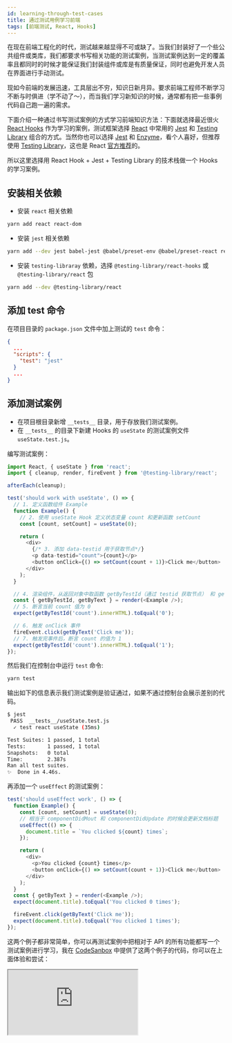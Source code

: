 ```yaml
---
id: learning-through-test-cases
title: 通过测试用例学习前端
tags: [前端测试, React, Hooks]
---
```


在现在前端工程化的时代，测试越来越显得不可或缺了。当我们封装好了一个些公共组件或类库，我们都要求书写相关功能的测试案例，当测试案例达到一定的覆盖率且都同时的时候才能保证我们封装组件或库是有质量保证，同时也避免开发人员在界面进行手动测试。

<!--truncate-->

现如今前端的发展迅速，工具层出不穷，知识日新月异。要求前端工程师不断学习不断与时俱进（学不动了～），而当我们学习新知识的时候，通常都有把一些事例代码自己跑一遍的需求。

下面介绍一种通过书写测试案例的方式学习前端知识方法：下面就选择最近很火 [React Hooks](https://reactjs.org/docs/hooks-overview.html) 作为学习的案例，测试框架选择 [React](https://reactjs.org) 中常用的 [Jest](https://jestjs.io/) 和 [Testing Library](https://testing-library.com/) 组合的方式。当然你也可以选择 [Jest](https://jestjs.io/) 和 [Enzyme](https://enzymejs.github.io/enzyme/)，看个人喜好，但推荐使用 [Testing Library](https://testing-library.com/)，这也是 React [官方推荐](https://reactjs.org/docs/testing.html#tools)的。

所以这里选择用 React Hook + Jest + Testing Library 的技术栈做一个 Hooks 的学习案例。

## 安装相关依赖

- 安装 `react` 相关依赖

```bash
yarn add react react-dom
```

- 安装 `jest` 相关依赖

```bash
yarn add --dev jest babel-jest @babel/preset-env @babel/preset-react react-test-renderer
```

- 安装 `testing-libraray` 依赖，选择 `@testing-library/react-hooks` 或 `@testing-library/react` 包

```bash
yarn add --dev @testing-library/react
```

## 添加 test 命令

在项目目录的 `package.json` 文件中加上测试的 `test` 命令：

```json {3-5} title="package.json"
{
  ...
  "scripts": {
    "test": "jest"
  }
  ...
}
```

## 添加测试案例

- 在项目根目录新增 `__tests__` 目录，用于存放我们测试案例。
- 在 `__tests__` 的目录下新建 Hooks 的 `useState` 的测试案例文件 `useState.test.js`。

编写测试案例：

```js {1,9,10} title="/__tests__/useState.test.js"
import React, { useState } from 'react';
import { cleanup, render, fireEvent } from '@testing-library/react';

afterEach(cleanup);

test('should work with useState', () => {
  // 1. 定义函数组件 Example
  function Example() {
    // 2. 使用 useState Hook 定义状态变量 count 和更新函数 setCount
    const [count, setCount] = useState(0);

    return (
      <div>
        {/* 3. 添加 data-testid 用于获取节点*/}
        <p data-testid="count">{count}</p>
        <button onClick={() => setCount(count + 1)}>Click me</button>
      </div>
    );
  }

  // 4. 渲染组件，从返回对象中取函数 getByTestId（通过 testid 获取节点） 和 getByText（通过文本获取节点）
  const { getByTestId, getByText } = render(<Example />);
  // 5. 断言当前 count 值为 0
  expect(getByTestId('count').innerHTML).toEqual('0');

  // 6. 触发 onClick 事件
  fireEvent.click(getByText('Click me'));
  // 7. 触发完事件后，断言 count 的值为 1
  expect(getByTestId('count').innerHTML).toEqual('1');
});
```

然后我们在控制台中运行 `test` 命令:

```bash
yarn test
```

输出如下的信息表示我们测试案例是验证通过，如果不通过控制台会展示差别的代码。

```bash
$ jest
 PASS  __tests__/useState.test.js
  ✓ test react useState (35ms)

Test Suites: 1 passed, 1 total
Tests:       1 passed, 1 total
Snapshots:   0 total
Time:        2.387s
Ran all test suites.
✨  Done in 4.46s.
```

再添加一个 `useEffect` 的测试案例：

```js {4-7} title="/__tests__/useEffect.test.js"
test('should useEffect work', () => {
  function Example() {
    const [count, setCount] = useState(0);
    // 相当于 componentDidMout 和 componentDidUpdate 的时候会更新文档标题
    useEffect(() => {
      document.title = `You clicked ${count} times`;
    });

    return (
      <div>
        <p>You clicked {count} times</p>
        <button onClick={() => setCount(count + 1)}>Click me</button>
      </div>
    );
  }
  const { getByText } = render(<Example />);
  expect(document.title).toEqual('You clicked 0 times');

  fireEvent.click(getByText('Click me'));
  expect(document.title).toEqual('You clicked 1 times');
});
```

这两个例子都非常简单，你可以再测试案例中把相对于 API 的所有功能都写一个测试案例进行学习，我在 [CodeSanbox](https://codesandbox.io/s/learning-through-test-cases-0n63r?autoresize=1&fontsize=14&hidenavigation=1&module=%2F__tests__%2FuseState.test.js&previewwindow=tests&theme=dark) 中提供了这两个例子的代码，你可以在上面体验和尝试：

<iframe
  src="https://codesandbox.io/embed/learning-through-test-cases-0n63r?autoresize=1&fontsize=14&hidenavigation=1&module=%2F__tests__%2FuseState.test.js&previewwindow=tests&theme=dark"
  style={{ width: '100%', height: '500px', border: 0, borderRadius: '4px', overflow: 'hidden' }}
  title="learning-through-test-cases"
  allow="accelerometer; ambient-light-sensor; camera; encrypted-media; geolocation; gyroscope; hid; microphone; midi; payment; usb; vr"
  sandbox="allow-forms allow-modals allow-popups allow-presentation allow-same-origin allow-scripts"
></iframe>
